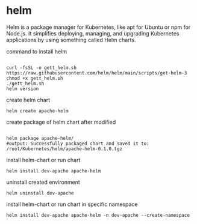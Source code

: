 # helm

Helm is a package manager for Kubernetes, like apt for Ubuntu or npm for Node.js. It simplifies deploying, managing, and upgrading Kubernetes applications by using something called Helm charts.

command to install helm
<pre><code>
curl -fsSL -o gett_helm.sh https://raw.githubusercontent.com/helm/helm/main/scripts/get-helm-3
chmod +x gett_helm.sh
./gett_helm.sh
helm version
</code></pre>

create helm chart
<pre><code>helm create apache-helm</code></pre>

create package of helm chart after modified
<pre><code>
helm package apache-helm/
#output: Successfully packaged chart and saved it to: /root/Kubernetes/helm/apache-helm-0.1.0.tgz
</code></pre>

install helm-chart or run chart
<pre><code>helm install dev-apache apache-helm</code></pre>

uninstall created environment
<pre><code>helm uninstall dev-apache</code></pre>

install helm-chart or run chart in specific namespace
<pre><code>helm install dev-apache apache-helm -n dev-apache --create-namespace</code></pre>


